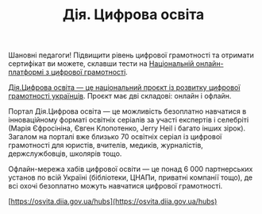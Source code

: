 ﻿---
title: Дія. Цифрова освіта
---

Шановні педагоги! Підвищити рівень цифрової грамотності та отримати сертифікат ви можете, склавши тести на [Національній онлайн-платформі з цифрової грамотності](https://osvita.diia.gov.ua/digigram).

[Дія.Цифрова освіта — це національний проєкт із розвитку цифрової грамотності українців](https://osvita.diia.gov.ua). Проєкт має дві складові: онлайн і офлайн. 

Портал Дія.Цифрова освіта — це можливість безоплатно навчатися в інноваційному форматі освітніх серіалів за участі експертів і селебріті (Марія Єфросініна, Євген Клопотенко, Jerry Heil і багато інших зірок). Загалом на порталі вже близько 70 освітніх серіал із цифрової грамотності для юристів, вчителів, медиків, журналістів, держслужбовців, школярів тощо. 

Офлайн-мережа хабів цифрової освіти — це понад 6 000 партнерських установ по всій Україні (бібліотеки, ЦНАПи, приватні компанії тощо), де всі охочі безоплатно можуть навчатися цифрової грамотності.

[https://osvita.diia.gov.ua/hubs](https://osvita.diia.gov.ua/hubs)